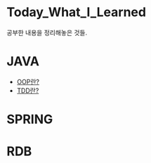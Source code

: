 # Today_What_I_Learned
공부한 내용을 정리해놓은 것들.


# JAVA
 - [OOP란?](https://github.com/HK-An/today_i_learned/blob/main/JAVA/concept/oop/oop_definition.md)
 - [TDD란?](https://github.com/HK-An/today_i_learned/blob/main/JAVA/concept/tdd/tdd_definition.md)
# SPRING

# RDB
